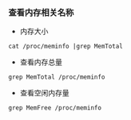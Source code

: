 ### 查看内存相关名称

 * 内存大小
 ```text
cat /proc/meminfo |grep MemTotal 
```

* 查看内存总量 
 ```text
 grep MemTotal /proc/meminfo 
 ```
* 查看空闲内存量 
```text
grep MemFree /proc/meminfo
```